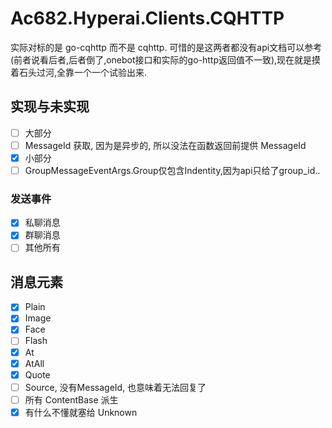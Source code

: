# Ac682.Hyperai.Clients.CQHTTP

实际对标的是 go-cqhttp 而不是 cqhttp.
可惜的是这两者都没有api文档可以参考(前者说看后者,后者倒了,onebot接口和实际的go-http返回值不一致),现在就是摸着石头过河,全靠一个一个试验出来.

## 实现与未实现

- [ ] 大部分
- [ ] MessageId 获取, 因为是异步的, 所以没法在函数返回前提供 MessageId
- [x] 小部分
- [ ] GroupMessageEventArgs.Group仅包含Indentity,因为api只给了group_id..

### 发送事件

- [x] 私聊消息
- [x] 群聊消息
- [ ] 其他所有

## 消息元素

- [x] Plain
- [x] Image
- [x] Face
- [ ] Flash
- [x] At
- [x] AtAll
- [x] Quote
- [ ] Source, 没有MessageId, 也意味着无法回复了
- [ ] 所有 ContentBase 派生
- [x] 有什么不懂就塞给 Unknown